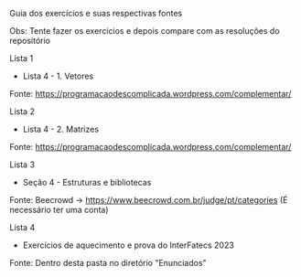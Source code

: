 Guia dos exercícios e suas respectivas fontes

Obs: Tente fazer os exercicios e depois compare com as resoluções do repositório

Lista 1 

* Lista 4 - 1. Vetores

Fonte: https://programacaodescomplicada.wordpress.com/complementar/

Lista 2

* Lista 4 - 2. Matrizes

Fonte: https://programacaodescomplicada.wordpress.com/complementar/

Lista 3

* Seção 4 - Estruturas e bibliotecas

Fonte: Beecrowd -> https://www.beecrowd.com.br/judge/pt/categories (É necessário ter uma conta)

Lista 4

* Exercícios de aquecimento e prova do InterFatecs 2023

Fonte: Dentro desta pasta no diretório "Enunciados"